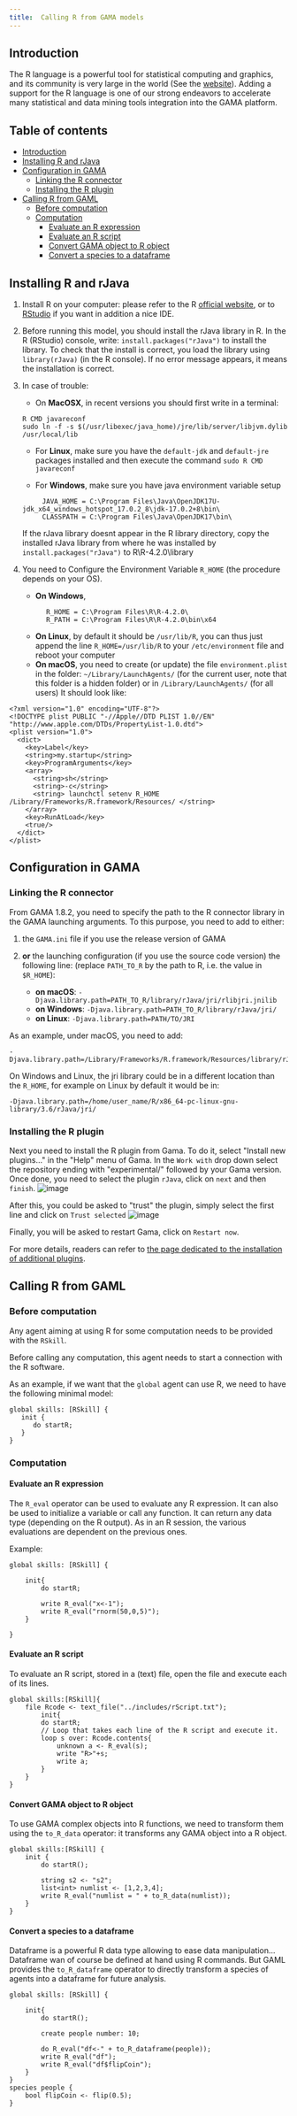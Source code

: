 ```yaml
---
title:  Calling R from GAMA models
---
```



## Introduction

The R language is a powerful tool for statistical computing and graphics, and its community is very large in the world (See the [website](http://www.r-project.org/)). Adding a support for the R language is one of our strong endeavors to accelerate many statistical and data mining tools integration into the GAMA platform.


## Table of contents 

* [Introduction](#introduction)
* [Installing R and rJava](#installing-r-and-rjava)
* [Configuration in GAMA](#configuration-in-gama)
    * [Linking the R connector](#linking-the-r-connector)
    * [Installing the R plugin](#installing-the-r-plugin)
* [Calling R from GAML](#calling-r-from-gaml)
    * [Before computation](#before-computation)
    * [Computation](#computation)
        * [Evaluate an R expression](#evaluate-an-r-expression)
        * [Evaluate an R script](#evaluate-an-r-script)
        * [Convert GAMA object to R object](#convert-gama-object-to-r-object)
        * [Convert a species to a dataframe](#convert-a-species-to-a-dataframe)

## Installing R and rJava

1. Install R on your computer: please refer to the R [official website](https://www.r-project.org/), or to [RStudio](https://www.rstudio.com/) if you want in addition a nice IDE.

2. Before running this model, you should install the rJava library in R. In the R (RStudio) console, write:
`install.packages("rJava")` to install the library. To check that the install is correct, you load the library using `library(rJava)` (in the R console). If no error message appears, it means the installation is correct.

3. In case of trouble:
    * On **MacOSX**, in recent versions you should first write in a terminal:
    ```
    R CMD javareconf
    sudo ln -f -s $(/usr/libexec/java_home)/jre/lib/server/libjvm.dylib /usr/local/lib
    ```

    * For **Linux**, make sure you have the `default-jdk` and `default-jre` packages installed and then execute the command `sudo R CMD javareconf`

    * For **Windows**, make sure you have java environment variable setup

     ```
          JAVA_HOME = C:\Program Files\Java\OpenJDK17U-jdk_x64_windows_hotspot_17.0.2_8\jdk-17.0.2+8\bin\
          CLASSPATH = C:\Program Files\Java\OpenJDK17\bin\
      ```
      If the rJava library doesnt appear in the R library directory, copy the installed rJava library from where he was installed by `install.packages("rJava")` to R\R-4.2.0\library

4. You need to Configure the Environment Variable `R_HOME` (the procedure depends on your OS).
    * **On Windows**,
    ```
          R_HOME = C:\Program Files\R\R-4.2.0\ 
          R_PATH = C:\Program Files\R\R-4.2.0\bin\x64 
      ```

    * **On Linux**, by default it should be `/usr/lib/R`, you can thus just append the line `R_HOME=/usr/lib/R` to your `/etc/environment` file and reboot your computer    
    * **On macOS**, you need to create (or update) the file `environment.plist` in the folder: `~/Library/LaunchAgents/` (for the current user, note that this folder is a hidden folder) or in `/Library/LaunchAgents/` (for all users)
It should look like:
```
<?xml version="1.0" encoding="UTF-8"?>
<!DOCTYPE plist PUBLIC "-//Apple//DTD PLIST 1.0//EN" "http://www.apple.com/DTDs/PropertyList-1.0.dtd">
<plist version="1.0">
  <dict>
    <key>Label</key>
    <string>my.startup</string>
    <key>ProgramArguments</key>
    <array>
      <string>sh</string>
      <string>-c</string>
      <string> launchctl setenv R_HOME /Library/Frameworks/R.framework/Resources/ </string>
    </array>
    <key>RunAtLoad</key>
    <true/>
  </dict>
</plist>
```


## Configuration in GAMA

### Linking the R connector 
From GAMA 1.8.2, you need to specify the path to the R connector library in the GAMA launching arguments.
To this purpose, you need to add to either:
1. the `GAMA.ini` file if you use the release version of GAMA 
2. **or** the launching configuration (if you use the source code version) the following line: (replace `PATH_TO_R` by the path to R, i.e. the value in `$R_HOME`):
    
    * **on macOS**:    `-Djava.library.path=PATH_TO_R/library/rJava/jri/rlibjri.jnilib`
    * **on Windows**:  `-Djava.library.path=PATH_TO_R/library/rJava/jri/`
    * **on Linux**:    `-Djava.library.path=PATH/TO/JRI`

As an example, under macOS, you need to add:
```
-Djava.library.path=/Library/Frameworks/R.framework/Resources/library/rJava/jri/
```
On Windows and Linux, the jri library could be in a different location than the `R_HOME`, for example on Linux by default it would be in:
```
-Djava.library.path=/home/user_name/R/x86_64-pc-linux-gnu-library/3.6/rJava/jri/
```

### Installing the R plugin

Next you need to install the R plugin from Gama. To do it, select "Install new plugins..." in the "Help" menu of Gama.
In the `Work with` drop down select the repository ending with "experimental/" followed by your Gama version.
Once done, you need to select the plugin `rJava`, click on `next` and then `finish`.
![image](https://user-images.githubusercontent.com/6374469/167291685-9e350a5c-9de6-443f-842d-276deb3a785e.png)

After this, you could be asked to "trust" the plugin, simply select the first line and click on `Trust selected`
![image](https://user-images.githubusercontent.com/6374469/167291718-5c4083c6-cade-45cc-b6a6-d0524504e042.png)

Finally, you will be asked to restart Gama, click on `Restart now`.

For more details, readers can refer to [the page dedicated to the installation of additional plugins](InstallingPlugins).


## Calling R from GAML

### Before computation

Any agent aiming at using R for some computation needs to be provided with the `RSkill`.

Before calling any computation, this agent needs to start a connection with the R software.

As an example, if we want  that the `global` agent can use R, we need to have the following minimal model:

```
global skills: [RSkill] {
   init {
      do startR;
   }
}
```

### Computation

#### Evaluate an R expression

The `R_eval` operator can be used to evaluate any R expression. It can  also be used to initialize a variable or call any function. It can return any data type  (depending on the R output).
As in an R session, the various evaluations are dependent on the previous ones.


Example:





```
global skills: [RSkill] {
	
	init{
		do startR;
		
		write R_eval("x<-1");
		write R_eval("rnorm(50,0,5)");
	}

}
```

#### Evaluate an R script

To evaluate an R script, stored in a (text) file, open the file and execute each of its lines.

```
global skills:[RSkill]{
	file Rcode <- text_file("../includes/rScript.txt");
		init{
		do startR;
		// Loop that takes each line of the R script and execute it.
	 	loop s over: Rcode.contents{
			unknown a <- R_eval(s);
			write "R>"+s;
			write a;
		}
	}
}
```


#### Convert GAMA object to R object

To use GAMA complex objects into R functions, we need to transform them using the `to_R_data` operator: it transforms any GAMA object into a R object.

```
global skills:[RSkill] {
	init {
		do startR();
		
		string s2 <- "s2";
		list<int> numlist <- [1,2,3,4]; 
  		write R_eval("numlist = " + to_R_data(numlist));
	}
}
```


#### Convert a species to a dataframe

Dataframe is a powerful R data type allowing to ease data manipulation...
Dataframe wan of course be defined at hand using R commands. But GAML provides the `to_R_dataframe` operator to directly transform a species of agents into a dataframe for future analysis.

```
global skills: [RSkill] {
	
	init{
		do startR();
		
		create people number: 10;
		
		do R_eval("df<-" + to_R_dataframe(people));
		write R_eval("df");
		write R_eval("df$flipCoin");	
	}
}
species people {
	bool flipCoin <- flip(0.5);
}
``` 
